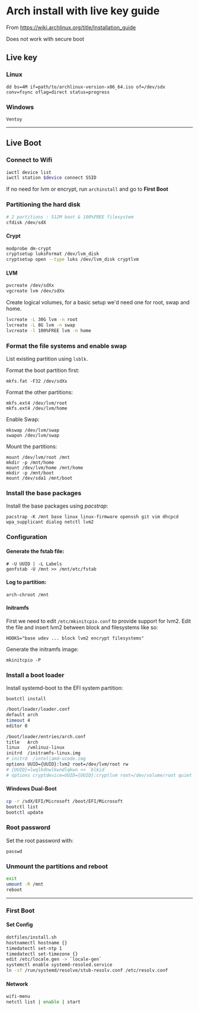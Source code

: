 # Arch install with live key guide

From <https://wiki.archlinux.org/title/Installation_guide>

Does not work with secure boot

## Live key

### Linux

`dd bs=4M if=path/to/archlinux-version-x86_64.iso of=/dev/sdx conv=fsync oflag=direct status=progress`

### Windows

`Ventoy`

---

## Live Boot

### Connect to Wifi

```bash
iwctl device list
iwctl station $device connect SSID
```

If no need for lvm or encrypt, run `archinstall` and go to **First Boot**

### Partitioning the hard disk

```bash
# 2 partitions : 512M boot & 100%FREE filesystem
cfdisk /dev/sdX
```
#### Crypt

```bash
modprobe dm-crypt
cryptsetup luksFormat /dev/lvm_disk
cryptsetup open --type luks /dev/lvm_disk cryptlvm
```

#### LVM

```bash
pvcreate /dev/sdXx
vgcreate lvm /dev/sdXx
```

Create logical volumes, for a basic setup we'd need one for root, swap and home.

```bash
lvcreate -L 30G lvm -n root
lvcreate -L 8G lvm -n swap
lvcreate -l 100%FREE lvm -n home
```

### Format the file systems and enable swap

List existing partition using `lsblk`.

Format the boot partition first:

`mkfs.fat -F32 /dev/sdXx`

Format the other partitions:

```
mkfs.ext4 /dev/lvm/root
mkfs.ext4 /dev/lvm/home
```

Enable Swap:

```
mkswap /dev/lvm/swap
swapon /dev/lvm/swap
```

Mount the partitions:

```
mount /dev/lvm/root /mnt
mkdir -p /mnt/home
mount /dev/lvm/home /mnt/home
mkdir -p /mnt/boot
mount /dev/sda1 /mnt/boot
```

### Install the base packages

Install the base packages using _pacstrap_:

`pacstrap -K /mnt base linux linux-firmware openssh git vim dhcpcd wpa_supplicant dialog netctl lvm2`

### Configuration

#### Generate the fstab file:

```
# -U UUID | -L Labels
genfstab -U /mnt >> /mnt/etc/fstab
```

#### Log to partition:

`arch-chroot /mnt`

#### Initramfs

First we need to edit `/etc/mkinitcpio.conf` to provide support for lvm2.
Edit the file and insert lvm2 between block and filesystems like so:

`HOOKS="base udev ... block lvm2 encrypt filesystems"`

Generate the initramfs image:

`mkinitcpio -P`

### Install a boot loader

Install systemd-boot to the EFI system partition:

`bootctl install`

```bash
/boot/loader/loader.conf
default arch
timeout 4
editor 0
```

```bash
/boot/loader/entries/arch.conf
title	Arch
linux	/vmlinuz-linux
initrd	/initramfs-linux.img
# initrd  /intel|amd-ucode.img
options	UUID={UUID}:lvm2 root=/dev/lvm/root rw
# {UUID}=lwqlkdnwlkwndlqkwn << `blkid`
# options cryptdevice=UUID={UUID}:cryptlvm root=/dev/volume/root quiet rw

```

#### Windows Dual-Boot

```bash
cp -r /sdX/EFI/Microsoft /boot/EFI/Microsoft
bootctl list
bootctl update
```

### Root password

Set the root password with:

`passwd`

### Unmount the partitions and reboot

```bash
exit
umount -R /mnt
reboot
```

---

### First Boot

#### Set Config

```bash
dotfiles/install.sh
hostnamectl hostname {}
timedatectl set-ntp 1
timedatectl set-timezone {}
edit /etc/locale.gen -> `locale-gen`
systemctl enable systemd-resoled.service
ln -sf /run/systemd/resolve/stub-resolv.conf /etc/resolv.conf

```

#### Network

```bash
wifi-menu
netctl list | enable | start
```
